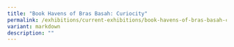 ```yaml
---
title: "Book Havens of Bras Basah: Curiocity"
permalink: /exhibitions/current-exhibitions/book-havens-of-bras-basah-curiocity/
variant: markdown
description: ""
---
```

